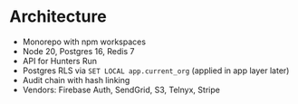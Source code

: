 # Architecture
- Monorepo with npm workspaces
- Node 20, Postgres 16, Redis 7
- API for Hunters Run
- Postgres RLS via `SET LOCAL app.current_org` (applied in app layer later)
- Audit chain with hash linking
- Vendors: Firebase Auth, SendGrid, S3, Telnyx, Stripe